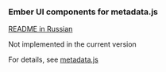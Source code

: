### Ember UI components for metadata.js

[README in Russian](README.md)

Not implemented in the current version

For details, see [metadata.js](https://github.com/oknosoft/metadata.js)
